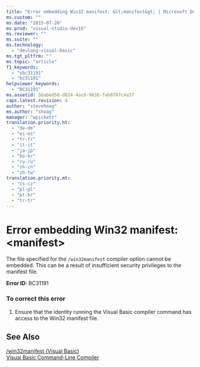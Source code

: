```yaml
---
title: "Error embedding Win32 manifest: &lt;manifest&gt; | Microsoft Docs"
ms.custom: ""
ms.date: "2015-07-20"
ms.prod: "visual-studio-dev15"
ms.reviewer: ""
ms.suite: ""
ms.technology: 
  - "devlang-visual-basic"
ms.tgt_pltfrm: ""
ms.topic: "article"
f1_keywords: 
  - "vbc31191"
  - "bc31191"
helpviewer_keywords: 
  - "BC31191"
ms.assetid: 5babed58-d024-4acd-9838-fab8f07c4a37
caps.latest.revision: 4
author: "stevehoag"
ms.author: "shoag"
manager: "wpickett"
translation.priority.ht: 
  - "de-de"
  - "es-es"
  - "fr-fr"
  - "it-it"
  - "ja-jp"
  - "ko-kr"
  - "ru-ru"
  - "zh-cn"
  - "zh-tw"
translation.priority.mt: 
  - "cs-cz"
  - "pl-pl"
  - "pt-br"
  - "tr-tr"
---
```

# Error embedding Win32 manifest: &lt;manifest&gt;
The file specified for the `/win32manifest` compiler option cannot be embedded. This can be a result of insufficient security privileges to the manifest file.  
  
 **Error ID:** BC31191  
  
### To correct this error  
  
1.  Ensure that the identity running the Visual Basic compiler command has access to the Win32 manifest file.  
  
## See Also  
 [/win32manifest (Visual Basic)](/dotnet/visual-basic/reference/command-line-compiler/win32manifest)   
 [Visual Basic Command-Line Compiler](/dotnet/visual-basic/reference/command-line-compiler/index)